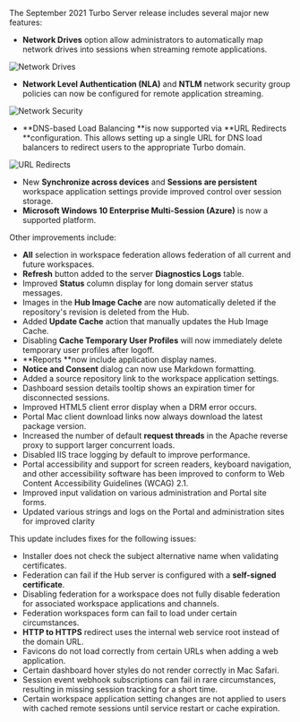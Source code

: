 The September 2021 Turbo Server release includes several major new features:

- **Network Drives** option allow administrators to automatically map network drives into sessions when streaming remote applications. 

![Network Drives](https://hub.turbo.net/images/docs/network-drives.png)
- **Network Level Authentication (NLA)** and **NTLM** network security group policies can now be configured for remote application streaming.

![Network Security](https://hub.turbo.net/images/docs/network-security.png)

- **DNS-based Load Balancing **is now supported via **URL Redirects **configuration. This allows setting up a single URL for DNS load balancers to redirect users to the appropriate Turbo domain.

![URL Redirects](https://hub.turbo.net/images/docs/url-redirects.png)
- New **Synchronize across devices** and **Sessions are persistent** workspace application settings provide improved control over session storage.
- **Microsoft Windows 10 Enterprise Multi-Session (Azure)** is now a supported platform.

Other improvements include:

- **All** selection in workspace federation allows federation of all current and future workspaces.
- **Refresh** button added to the server **Diagnostics Logs** table.
- Improved **Status** column display for long domain server status messages.
- Images in the **Hub Image Cache** are now automatically deleted if the repository's revision is deleted from the Hub.
- Added **Update Cache** action that manually updates the Hub Image Cache.
- Disabling **Cache Temporary User Profiles** will now immediately delete temporary user profiles after logoff.
- **Reports **now include application display names.
- **Notice and Consent** dialog can now use Markdown formatting.
- Added a source repository link to the workspace application settings.
- Dashboard session details tooltip shows an expiration timer for disconnected sessions.
- Improved HTML5 client error display when a DRM error occurs.
- Portal Mac client download links now always download the latest package version.
- Increased the number of default **request threads** in the Apache reverse proxy to support larger concurrent loads.
- Disabled IIS trace logging by default to improve performance.
- Portal accessibility and support for screen readers, keyboard navigation, and other accessibility software has been improved to conform to Web Content Accessibility Guidelines (WCAG) 2.1.
- Improved input validation on various administration and Portal site forms.
- Updated various strings and logs on the Portal and administration sites for improved clarity

This update includes fixes for the following issues:

- Installer does not check the subject alternative name when validating certificates.
- Federation can fail if the Hub server is configured with a **self-signed certificate**.
- Disabling federation for a workspace does not fully disable federation for associated workspace applications and channels.
- Federation workspaces form can fail to load under certain circumstances.
- **HTTP to HTTPS** redirect uses the internal web service root instead of the domain URL.
- Favicons do not load correctly from certain URLs when adding a web application.
- Certain dashboard hover styles do not render correctly in Mac Safari.
- Session event webhook subscriptions can fail in rare circumstances, resulting in missing session tracking for a short time.
- Certain workspace application setting changes are not applied to users with cached remote sessions until service restart or cache expiration.



